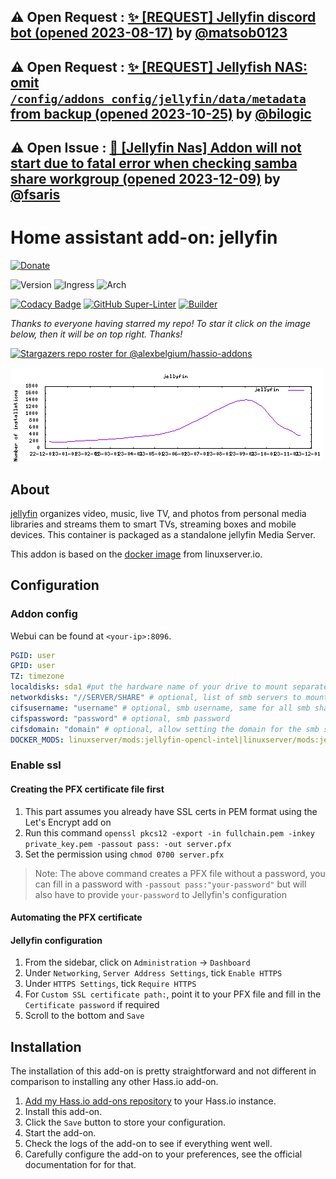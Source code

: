 ## &#9888; Open Request : [✨ [REQUEST]  Jellyfin discord bot (opened 2023-08-17)](https://github.com/alexbelgium/hassio-addons/issues/943) by [@matsob0123](https://github.com/matsob0123)
## &#9888; Open Request : [✨ [REQUEST] Jellyfish NAS: omit `/config/addons_config/jellyfin/data/metadata` from backup (opened 2023-10-25)](https://github.com/alexbelgium/hassio-addons/issues/1048) by [@bilogic](https://github.com/bilogic)
## &#9888; Open Issue : [🐛 [Jellyfin Nas] Addon will not start due to fatal error when checking samba share workgroup (opened 2023-12-09)](https://github.com/alexbelgium/hassio-addons/issues/1120) by [@fsaris](https://github.com/fsaris)
# Home assistant add-on: jellyfin

[![Donate][donation-badge]](https://www.buymeacoffee.com/alexbelgium)

![Version](https://img.shields.io/badge/dynamic/json?label=Version&query=%24.version&url=https%3A%2F%2Fraw.githubusercontent.com%2Falexbelgium%2Fhassio-addons%2Fmaster%2Fjellyfin%2Fconfig.json)
![Ingress](https://img.shields.io/badge/dynamic/json?label=Ingress&query=%24.ingress&url=https%3A%2F%2Fraw.githubusercontent.com%2Falexbelgium%2Fhassio-addons%2Fmaster%2Fjellyfin%2Fconfig.json)
![Arch](https://img.shields.io/badge/dynamic/json?color=success&label=Arch&query=%24.arch&url=https%3A%2F%2Fraw.githubusercontent.com%2Falexbelgium%2Fhassio-addons%2Fmaster%2Fjellyfin%2Fconfig.json)

[![Codacy Badge](https://app.codacy.com/project/badge/Grade/9c6cf10bdbba45ecb202d7f579b5be0e)](https://www.codacy.com/gh/alexbelgium/hassio-addons/dashboard?utm_source=github.com&utm_medium=referral&utm_content=alexbelgium/hassio-addons&utm_campaign=Badge_Grade)
[![GitHub Super-Linter](https://img.shields.io/github/actions/workflow/status/alexbelgium/hassio-addons/weekly-supelinter.yaml?label=Lint%20code%20base)](https://github.com/alexbelgium/hassio-addons/actions/workflows/weekly-supelinter.yaml)
[![Builder](https://img.shields.io/github/actions/workflow/status/alexbelgium/hassio-addons/onpush_builder.yaml?label=Builder)](https://github.com/alexbelgium/hassio-addons/actions/workflows/onpush_builder.yaml)

[donation-badge]: https://img.shields.io/badge/Buy%20me%20a%20coffee-%23d32f2f?logo=buy-me-a-coffee&style=flat&logoColor=white

_Thanks to everyone having starred my repo! To star it click on the image below, then it will be on top right. Thanks!_

[![Stargazers repo roster for @alexbelgium/hassio-addons](https://raw.githubusercontent.com/alexbelgium/hassio-addons/master/.github/stars2.svg)](https://github.com/alexbelgium/hassio-addons/stargazers)

![downloads evolution](https://raw.githubusercontent.com/alexbelgium/hassio-addons/master/jellyfin/stats.png)

## About

[jellyfin](https://jellyfin.media/) organizes video, music, live TV, and photos from personal media libraries and streams them to smart TVs, streaming boxes and mobile devices. This container is packaged as a standalone jellyfin Media Server.

This addon is based on the [docker image](https://github.com/linuxserver/docker-jellyfin) from linuxserver.io.

## Configuration

### Addon config

Webui can be found at `<your-ip>:8096`.

```yaml
PGID: user
GPID: user
TZ: timezone
localdisks: sda1 #put the hardware name of your drive to mount separated by commas, or its label. ex. sda1, sdb1, MYNAS...
networkdisks: "//SERVER/SHARE" # optional, list of smb servers to mount, separated by commas
cifsusername: "username" # optional, smb username, same for all smb shares
cifspassword: "password" # optional, smb password
cifsdomain: "domain" # optional, allow setting the domain for the smb share
DOCKER_MODS: linuxserver/mods:jellyfin-opencl-intel|linuxserver/mods:jellyfin-amd|linuxserver/mods:jellyfin-rffmpeg # Install graphic drivers
```

### Enable ssl
#### Creating the PFX certificate file first
1. This part assumes you already have SSL certs in PEM format using the Let's Encrypt add on
2. Run this command `openssl pkcs12 -export -in fullchain.pem -inkey private_key.pem -passout pass: -out server.pfx`
3. Set the permission using `chmod 0700 server.pfx`
> Note:
> The above command creates a PFX file without a password, you can fill in a password with `-passout pass:"your-password"`
> but will also have to provide `your-password` to Jellyfin's configuration

#### Automating the PFX certificate

#### Jellyfin configuration
1. From the sidebar, click on `Administration` -> `Dashboard`
2. Under `Networking`, `Server Address Settings`, tick `Enable HTTPS`
3. Under `HTTPS Settings`, tick `Require HTTPS`
4. For `Custom SSL certificate path:`, point it to your PFX file and fill in the `Certificate password` if required
5. Scroll to the bottom and `Save`

## Installation

The installation of this add-on is pretty straightforward and not different in
comparison to installing any other Hass.io add-on.

1. [Add my Hass.io add-ons repository][repository] to your Hass.io instance.
1. Install this add-on.
1. Click the `Save` button to store your configuration.
1. Start the add-on.
1. Check the logs of the add-on to see if everything went well.
1. Carefully configure the add-on to your preferences, see the official documentation for for that.

[repository]: https://github.com/alexbelgium/hassio-addons
